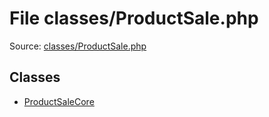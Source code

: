 File classes/ProductSale.php
=========

Source: [classes/ProductSale.php](https://github.com/PrestaShop/PrestaShop/blob/1.5.2.0/classes/ProductSale.php)


Classes
-------

* [ProductSaleCore](class.ProductSaleCore.md)

